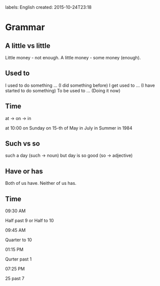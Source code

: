 labels: English
created: 2015-10-24T23:18

# Grammar

## A little vs little

Little money - not enough.
A little money - some money (enough).

## Used to

I used to do something ... (I did something before)
I get used to ... (I have started to do something)
To be used to ... (Doing it now)

## Time

at -> on -> in

at 10:00
on Sunday
on 15-th of May
in July
in Summer
in 1984

## Such vs so

such a day (such -> noun)
but
day is so good (so -> adjective)

## Have or has

Both of us have.
Neither of us has.

## Time

09:30 AM

Half past 9
or
Half to 10

09:45 AM

Quarter to 10

01:15 PM

Qurter past 1

07:25 PM

25 past 7
